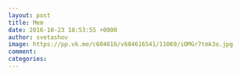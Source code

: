 ```yaml
--- 
layout: post 
title: Mem 
date: 2016-10-23 18:53:55 +0000 
author: svetashov 
image: https://pp.vk.me/c604616/v604616541/11069/iOMGr7tmk3o.jpg
comment: 
categories: 
---
```

